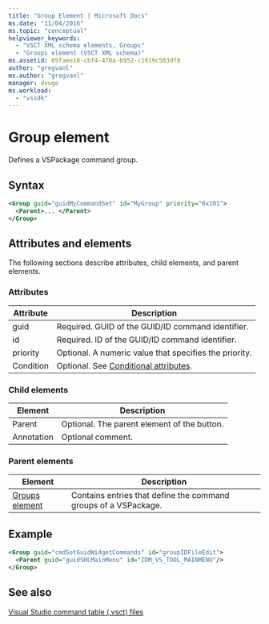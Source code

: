 ```yaml
---
title: "Group Element | Microsoft Docs"
ms.date: "11/04/2016"
ms.topic: "conceptual"
helpviewer_keywords: 
  - "VSCT XML schema elements, Groups"
  - "Groups element (VSCT XML schema)"
ms.assetid: 69faee18-cbf4-470a-b952-c1919c583df8
author: "gregvanl"
ms.author: "gregvanl"
manager: douge
ms.workload: 
  - "vssdk"
---
```

# Group element
Defines a VSPackage command group.  
  
## Syntax  
  
```xml  
<Group guid="guidMyCommandSet" id="MyGroup" priority="0x101">  
  <Parent>... </Parent>  
</Group>  
```  
  
## Attributes and elements  
 The following sections describe attributes, child elements, and parent elements.  
  
### Attributes  
  
|Attribute|Description|  
|---------------|-----------------|  
|guid|Required. GUID of the GUID/ID command identifier.|  
|id|Required. ID of the GUID/ID command identifier.|  
|priority|Optional. A numeric value that specifies the priority.|  
|Condition|Optional. See [Conditional attributes](../extensibility/vsct-xml-schema-conditional-attributes.md).|  
  
### Child elements  
  
|Element|Description|  
|-------------|-----------------|  
|Parent|Optional. The parent element of the button.|  
|Annotation|Optional comment.|  
  
### Parent elements  
  
|Element|Description|  
|-------------|-----------------|  
|[Groups element](../extensibility/groups-element.md)|Contains entries that define the command groups of a VSPackage.|  
  
## Example  
  
```xml  
<Group guid="cmdSetGuidWidgetCommands" id="groupIDFileEdit">  
  <Parent guid="guidSHLMainMenu" id="IDM_VS_TOOL_MAINMENU"/>  
</Group>  
```  
  
## See also  
 [Visual Studio command table (.vsct) files](../extensibility/internals/visual-studio-command-table-dot-vsct-files.md)